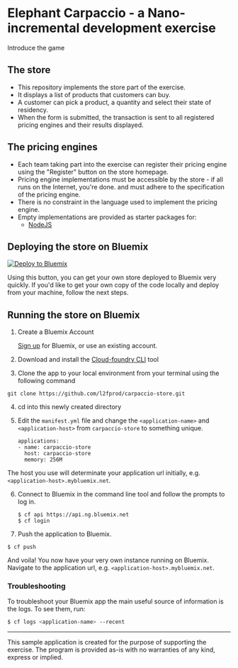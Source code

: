 # Elephant Carpaccio - a Nano-incremental development exercise

Introduce the game

## The store

* This repository implements the store part of the exercise.
* It displays a list of products that customers can buy.
* A customer can pick a product, a quantity and select their state of residency.
* When the form is submitted, the transaction is sent to all registered pricing engines and their results displayed.

## The pricing engines

* Each team taking part into the exercise can register their pricing engine
using the "Register" button on the store homepage.
* Pricing engine implementations must be accessible by the store - if all runs on the Internet, you're done.
and must adhere to the specification of the pricing engine.
* There is no constraint in the language used to implement the pricing engine.
* Empty implementations are provided as starter packages for:
   * [NodeJS](https://github.com/l2fprod/carpaccio-pricing)

## Deploying the store on Bluemix

[![Deploy to Bluemix](https://bluemix.net/deploy/button.png)](https://bluemix.net/deploy?repository=https://github.com/l2fprod/carpaccio-store)

Using this button, you can get your own store deployed to Bluemix very quickly. If you'd like to get your own copy of the code locally and deploy from your machine, follow the next steps.

## Running the store on Bluemix

1. Create a Bluemix Account

    [Sign up][bluemix_signup_url] for Bluemix, or use an existing account.
    
2. Download and install the [Cloud-foundry CLI][cloud_foundry_url] tool

3. Clone the app to your local environment from your terminal using the following command

  ```
  git clone https://github.com/l2fprod/carpaccio-store.git
  ```
  
4. cd into this newly created directory

5. Edit the `manifest.yml` file and change the `<application-name>` and `<application-host>` from `carpaccio-store` to something unique.

	```
    applications:
    - name: carpaccio-store
      host: carpaccio-store
      memory: 256M
	```

  The host you use will determinate your application url initially, e.g. `<application-host>.mybluemix.net`.

6. Connect to Bluemix in the command line tool and follow the prompts to log in.

	```
	$ cf api https://api.ng.bluemix.net
	$ cf login
	```

7. Push the application to Bluemix.

  ```
  $ cf push
  ```

And voila! You now have your very own instance running on Bluemix. Navigate to the application url, e.g. `<application-host>.mybluemix.net`.

### Troubleshooting

To troubleshoot your Bluemix app the main useful source of information is the logs. To see them, run:

  ```sh
  $ cf logs <application-name> --recent
  ```
  
---

This sample application is created for the purpose of supporting the exercise. The program is provided as-is with no warranties of any kind, express or implied.

[bluemix_signup_url]: https://console.ng.bluemix.net/?cm_mmc=GitHubReadMe-_-BluemixSampleApp-_-Node-_-Workflow
[cloud_foundry_url]: https://github.com/cloudfoundry/cli
